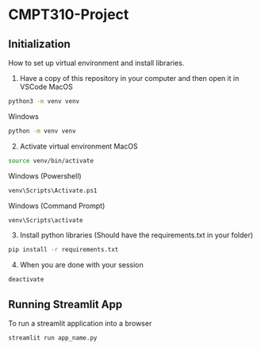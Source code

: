 # CMPT310-Project

## Initialization
How to set up virtual environment and install libraries.

1. Have a copy of this repository in your computer and then open it in VSCode
MacOS
```bash
python3 -m venv venv
```

Windows
```bash
python -m venv venv
```

2. Activate virtual environment
MacOS
```bash
source venv/bin/activate
```

Windows (Powershell)
```bash
venv\Scripts\Activate.ps1
```

Windows (Command Prompt)
```bash
venv\Scripts\activate
```

3. Install python libraries (Should have the requirements.txt in your folder)
```bash
pip install -r requirements.txt
```

4. When you are done with your session
```bash
deactivate
```

## Running Streamlit App
To run a streamlit application into a browser
```bash
streamlit run app_name.py
```
